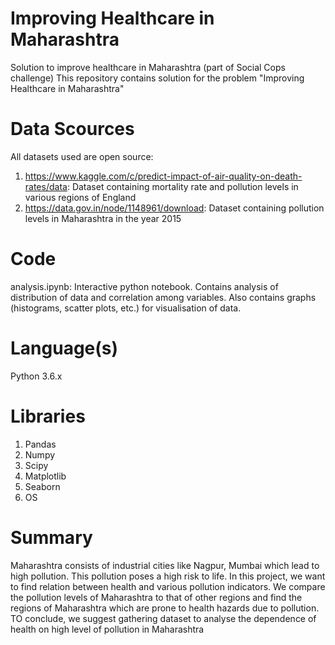 # Improving Healthcare in Maharashtra
Solution to improve healthcare in Maharashtra (part of Social Cops challenge)
This repository contains solution for the problem "Improving Healthcare in Maharashtra"

# Data Scources
All datasets used are open source:
1. https://www.kaggle.com/c/predict-impact-of-air-quality-on-death-rates/data: Dataset containing mortality rate and pollution levels in various regions of England
2. https://data.gov.in/node/1148961/download: Dataset containing pollution levels in Maharashtra in the year 2015

# Code
analysis.ipynb: Interactive python notebook. Contains analysis of distribution of data and correlation among variables. Also contains graphs (histograms, scatter plots, etc.) for visualisation of data.

# Language(s)
Python 3.6.x

# Libraries
1. Pandas
2. Numpy
3. Scipy
4. Matplotlib
5. Seaborn
6. OS

# Summary
Maharashtra consists of industrial cities like Nagpur, Mumbai which lead to high pollution. This pollution poses a high risk to life. In this project, we want to find relation between health and various pollution indicators. We compare the pollution levels of Maharashtra to that of other regions and find the regions of Maharashtra which are prone to health hazards due to pollution. 
TO conclude, we suggest gathering dataset to analyse the dependence of health on high level of pollution in Maharashtra 
